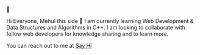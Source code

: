 👋

Hi Everyone, Mehul this side 👋 
I am currently learning Web Development & Data Structures and Algorithms in C++.
I am looking to collaborate with fellow web developers for knowledge sharing and to learn more.

You can reach out to me at [Say Hi](https://www.linkedin.com/in/mehulaswar06/)
<!--
- 🔭 I’m currently working on ...
- 🌱 I’m currently learning ...
- 👯 I’m looking to collaborate on ...
- 🤔 I’m looking for help with ...
- 💬 Ask me about ...
- 📫 How to reach me: ...
- 😄 Pronouns: ...
- ⚡ Fun fact: ...
-->

